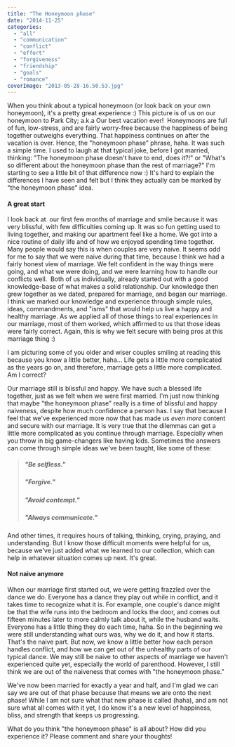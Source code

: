 ```yaml
---
title: "The Honeymoon phase"
date: "2014-11-25"
categories: 
  - "all"
  - "communication"
  - "conflict"
  - "effort"
  - "forgiveness"
  - "friendship"
  - "goals"
  - "romance"
coverImage: "2013-05-28-16.50.53.jpg"
---
```


When you think about a typical honeymoon (or look back on your own honeymoon), it's a pretty great experience :) This picture is of us on our honeymoon to Park City; a.k.a Our best vacation ever!  Honeymoons are full of fun, low-stress, and are fairly worry-free because the happiness of being together outweighs everything. That happiness continues on after the vacation is over. Hence, the "honeymoon phase" phrase, haha. It was such a simple time. I used to laugh at that typical joke, before I got married, thinking: "The honeymoon phase doesn't have to end, does it?!" or "What's so different about the honeymoon phase than the rest of marriage?" I'm starting to see a little bit of that difference now :) It's hard to explain the differences I have seen and felt but I think they actually can be marked by "the honeymoon phase" idea.

#### A great start

I look back at  our first few months of marriage and smile because it was very blissful, with few difficulties coming up. It was so fun getting used to living together, and making our apartment feel like a home. We got into a nice routine of daily life and of how we enjoyed spending time together. Many people would say this is when couples are very naive. It seems odd for me to say that we were naive during that time, because I think we had a fairly honest view of marriage. We felt confident in the way things were going, and what we were doing, and we were learning how to handle our conflicts well.  Both of us individually, already started out with a good knowledge-base of what makes a solid relationship. Our knowledge then grew together as we dated, prepared for marriage, and began our marriage. I think we marked our knowledge and experience through simple rules, ideas, commandments, and "isms" that would help us live a happy and healthy marriage. As we applied all of those things to real experiences in our marriage, most of them worked, which affirmed to us that those ideas were fairly correct. Again, this is why we felt secure with being pros at this marriage thing :)

I am picturing some of you older and wiser couples smiling at reading this because you know a little better, haha... Life gets a little more complicated as the years go on, and therefore, marriage gets a little more complicated. Am I correct?

Our marriage still is blissful and happy. We have such a blessed life together, just as we felt when we were first married. I'm just now thinking that maybe "the honeymoon phase" really is a time of blissful and happy naiveness, despite how much confidence a person has. I say that because I feel that we've experienced more now that has made us _even more_ content and secure with our marriage. It is very true that the dilemmas can get a little more complicated as you continue through marriage. Especially when you throw in big game-changers like having kids. Sometimes the answers can come through simple ideas we've been taught, like some of these:

> ##### "Be selfless."
> 
> ##### "Forgive."
> 
> ##### "Avoid contempt."
> 
> ##### "Always communicate."

And other times, it requires hours of talking, thinking, crying, praying, and understanding. But I know those difficult moments were helpful for us, because we've just added what we learned to our collection, which can help in whatever situation comes up next. It's great.

#### Not naive anymore

When our marriage first started out, we were getting frazzled over the dance we do. Everyone has a dance they play out while in conflict, and it takes time to recognize what it is. For example, one couple's dance might be that the wife runs into the bedroom and locks the door, and comes out fifteen minutes later to more calmly talk about it, while the husband waits. Everyone has a little thing they do each time, haha. So in the beginning we were still understanding what ours was, why we do it, and how it starts. That's the naive part. But now, we know a little better how each person handles conflict, and how we can get out of the unhealthy parts of our typical dance. We may still be naive to other aspects of marriage we haven't experienced quite yet, especially the world of parenthood. However, I still think we are out of the naiveness that comes with "the honeymoon phase."

We've now been married for exactly a year and half, and I'm glad we can say we are out of that phase because that means we are onto the next phase! While I am not sure what that new phase is called (haha), and am not sure what all comes with it yet, I do know it's a new level of happiness, bliss, and strength that keeps us progressing.

What do you think "the honeymoon phase" is all about? How did you experience it? Please comment and share your thoughts!
